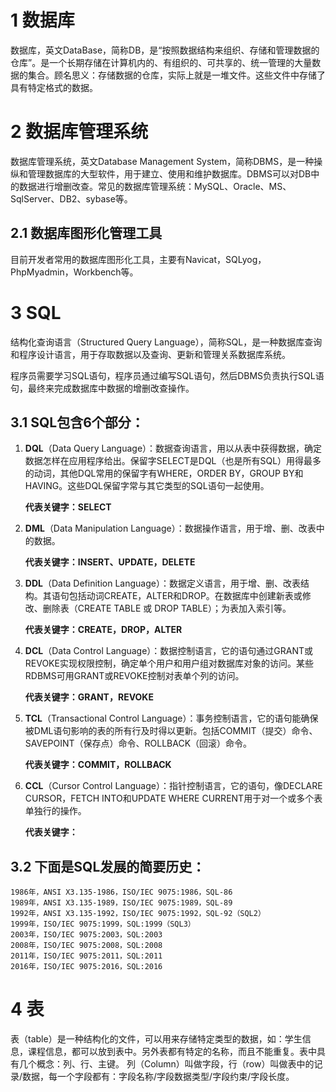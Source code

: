 # 1 数据库

数据库，英文DataBase，简称DB，是“按照数据结构来组织、存储和管理数据的仓库”。是一个长期存储在计算机内的、有组织的、可共享的、统一管理的大量数据的集合。顾名思义：存储数据的仓库，实际上就是一堆文件。这些文件中存储了具有特定格式的数据。



# 2 数据库管理系统

数据库管理系统，英文Database Management System，简称DBMS，是一种操纵和管理数据库的大型软件，用于建立、使用和维护数据库。DBMS可以对DB中的数据进行增删改查。常见的数据库管理系统：MySQL、Oracle、MS、SqlServer、DB2、sybase等。



## 2.1 数据库图形化管理工具

目前开发者常用的数据库图形化工具，主要有Navicat，SQLyog，PhpMyadmin，Workbench等。



# 3 SQL

结构化查询语言（Structured Query Language），简称SQL，是一种数据库查询和程序设计语言，用于存取数据以及查询、更新和管理关系数据库系统。

程序员需要学习SQL语句，程序员通过编写SQL语句，然后DBMS负责执行SQL语句，最终来完成数据库中数据的增删改查操作。



## 3.1 SQL包含6个部分：

1. **DQL**（Data Query Language）：数据查询语言，用以从表中获得数据，确定数据怎样在应用程序给出。保留字SELECT是DQL（也是所有SQL）用得最多的动词，其他DQL常用的保留字有WHERE，ORDER BY，GROUP BY和HAVING。这些DQL保留字常与其它类型的SQL语句一起使用。 

   **代表关键字：SELECT**

   

2. **DML**（Data Manipulation Language）：数据操作语言，用于增、删、改表中的数据。

   **代表关键字：INSERT、UPDATE，DELETE**

   

3. **DDL**（Data Definition Language）：数据定义语言，用于增、删、改表结构。其语句包括动词CREATE，ALTER和DROP。在数据库中创建新表或修改、删除表（CREATE TABLE 或 DROP TABLE）；为表加入索引等。

   **代表关键字：CREATE，DROP，ALTER**   

   

3. **DCL**（Data Control Language）：数据控制语言，它的语句通过GRANT或REVOKE实现权限控制，确定单个用户和用户组对数据库对象的访问。某些RDBMS可用GRANT或REVOKE控制对表单个列的访问。

   **代表关键字：GRANT，REVOKE**
   
   
   
3. **TCL**（Transactional Control Language）：事务控制语言，它的语句能确保被DML语句影响的表的所有行及时得以更新。包括COMMIT（提交）命令、SAVEPOINT（保存点）命令、ROLLBACK（回滚）命令。

   **代表关键字：COMMIT，ROLLBACK**
   
   


6. **CCL**（Cursor Control Language）：指针控制语言，它的语句，像DECLARE CURSOR，FETCH INTO和UPDATE WHERE CURRENT用于对一个或多个表单独行的操作。

   **代表关键字：**
   
   

## 3.2 下面是SQL发展的简要历史：

```
1986年，ANSI X3.135-1986，ISO/IEC 9075:1986，SQL-86 
1989年，ANSI X3.135-1989，ISO/IEC 9075:1989，SQL-89 
1992年，ANSI X3.135-1992，ISO/IEC 9075:1992，SQL-92（SQL2） 
1999年，ISO/IEC 9075:1999，SQL:1999（SQL3） 
2003年，ISO/IEC 9075:2003，SQL:2003
2008年，ISO/IEC 9075:2008，SQL:2008
2011年，ISO/IEC 9075:2011，SQL:2011
2016年，ISO/IEC 9075:2016，SQL:2016
```



# 4 表

表（table）是一种结构化的文件，可以用来存储特定类型的数据，如：学生信息，课程信息，都可以放到表中。另外表都有特定的名称，而且不能重复。表中具有几个概念：列、行、主键。 列（Column）叫做字段，行（row）叫做表中的记录/数据，每一个字段都有：字段名称/字段数据类型/字段约束/字段长度。

